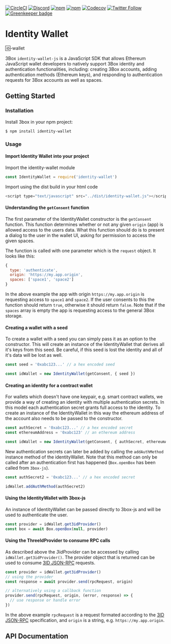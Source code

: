 [![CircleCI](https://img.shields.io/circleci/project/github/3box/identity-wallet.svg?style=for-the-badge)](https://circleci.com/gh/3box/identity-wallet)
[![Discord](https://img.shields.io/discord/484729862368526356.svg?style=for-the-badge)](https://discordapp.com/invite/Z3f3Cxy)
[![npm](https://img.shields.io/npm/dt/identity-wallet.svg?style=for-the-badge)](https://www.npmjs.com/package/identity-wallet)
[![npm](https://img.shields.io/npm/v/identity-wallet.svg?style=for-the-badge)](https://www.npmjs.com/package/identity-wallet)
[![Codecov](https://img.shields.io/codecov/c/github/3box/identity-wallet.svg?style=for-the-badge)](https://codecov.io/gh/3box/identity-wallet)
[![Twitter Follow](https://img.shields.io/twitter/follow/3boxdb.svg?style=for-the-badge&label=Twitter)](https://twitter.com/3boxdb)
[![Greenkeeper badge](https://badges.greenkeeper.io/3box/identity-wallet.svg)](https://greenkeeper.io/)

# Identity Wallet
🆔-wallet

3Box `identity-wallet-js` is a JavaScript SDK that allows Ethereum JavaScript wallet developers to natively support 3Box identity and authentication functionalities, including: creating 3Box accounts, adding authentication methods (Ethereum keys), and responding to authentication requests for 3Box accounts as well as spaces.


## Getting Started
### <a name="install"></a>Installation
Install 3box in your npm project:
```
$ npm install identity-wallet
```

### <a name="usage"></a>Usage
#### Import Identity Wallet into your project
Import the identity-wallet module
```js
const IdentityWallet = require('identity-wallet')
```
Import using the dist build in your html code
```js
<script type="text/javascript" src="../dist/identity-wallet.js"></script>
```

#### Understanding the `getConsent` function
The first parameter of the IdentityWallet constructor is the `getConsent` function. This function determines whether or not any given `origin` (app) is allowed access to the users data. What this function should do is to present a dialog to the user in the wallet UI, asking for permission to access the given spaces.

The function is called with one parameter which is the `request` object. It looks like this:
```js
{
  type: 'authenticate',
  origin: 'https://my.app.origin',
  spaces: ['space1', 'space2']
}
```
In the above example the app with origin `https://my.app.origin` is requesting access to `space1` and `space2`. If the user consents to this the function should return `true`, otherwise it should return `false`.
Note that if the `spaces` array is empty the app is requesting access to the general 3Box storage.

#### Creating a wallet with a seed
To create a wallet with a seed you can simply pass it as an option to the constructor. This will create an instance of the IdentityWallet that derives all it's keys from this seed. Be careful, if this seed is lost the identity and all of it's data will be lost as well.
```js
const seed = '0xabc123...' // a hex encoded seed

const idWallet = new IdentityWallet(getConsent, { seed })
```

#### Creating an identity for a contract wallet
For wallets which doesn't have one keypair, e.g. smart contract wallets, we provide a way of creating an identity with multiple authentication secrets. In this model each authentication secret grants full access to the identity. To create an instance of the IdentityWallet in this way the ethereum address of the account also needs to be passed to the constructor.
```js
const authSecret = '0xabc123...' // a hex encoded secret
const ethereumAddress = '0xabc123' // an ethereum address

const idWallet = new IdentityWallet(getConsent, { authSecret, ethereumAddress })
```

New authentication secrets can later be added by calling the `addAuthMethod` instance method of the identityWallet. Note that this method can only be called after an authentication first has happened (`Box.openBox` has been called from `3box-js`).
```js
const authSecret2 = '0xabc123...' // a hex encoded secret

idWallet.addAuthMethod(authSecret2)
```

#### Using the IdentityWallet with 3box-js
An instance of IdentityWallet can be passed directly to 3box-js and will be used to authenticate the user.
```js
const provider = idWallet.get3idProvider()
const box = await Box.openBox(null, provider)
```

#### Using the ThreeIdProvider to consume RPC calls
As described above the *3idProvider* can be accessed by calling `idWallet.get3idProvider()`. The provider object that is returned can be used to consume [3ID JSON-RPC](https://github.com/3box/3box/blob/master/3IPs/3ip-10.md) requests.
```js
const provider = idWallet.get3idProvider()
// using the provider
const response = await provider.send(rpcRequest, origin)

// alternatively using a callback function
provider.send(rpcRequest, origin, (error, response) => {
  // use response or handle error
})
```
In the above example `rpcRequest` is a request formated according to the [3ID JSON-RPC](https://github.com/3box/3box/blob/master/3IPs/3ip-10.md) specification, and `origin` is a string, e.g. `https://my.app.origin`.

## <a name="api"></a> API Documentation
